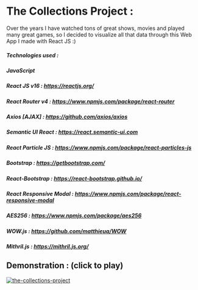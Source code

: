 # The Collections Project :
Over the years I have watched tons of great shows, movies and played many great games, so I decided  to visualize all that data through this Web App I made with React JS :)

##### Technologies used : 

##### JavaScript <ES6>
##### React JS v16 : https://reactjs.org/
##### React Router v4 : https://www.npmjs.com/package/react-router
##### Axios [AJAX] : https://github.com/axios/axios
##### Semantic UI React : https://react.semantic-ui.com
##### React Particle JS : https://www.npmjs.com/package/react-particles-js
##### Bootstrap : https://getbootstrap.com/
##### React-Bootstrap : https://react-bootstrap.github.io/
##### React Responsive Modal : https://www.npmjs.com/package/react-responsive-modal
##### AES256 : https://www.npmjs.com/package/aes256
##### WOW.js : https://github.com/matthieua/WOW
##### Mithril.js : https://mithril.js.org/


## Demonstration : (click to play)

[![the-collections-project](https://user-images.githubusercontent.com/29705703/37876685-144f265c-306e-11e8-95b2-d37e81e65974.png)](https://vimeo.com/260570731 "The Collections Project Demonstration")
